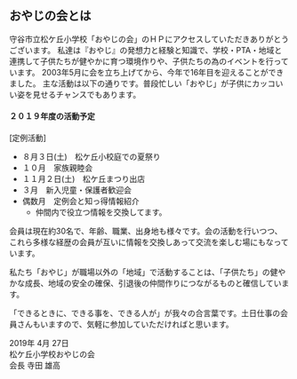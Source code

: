 ## おやじの会とは

守谷市立松ケ丘小学校「おやじの会」のＨＰにアクセスしていただきありがとうございます。
私達は『おやじ』の発想力と経験と知識で、学校・PTA・地域と連携して子供たちが健やかに育つ環境作りや、子供たちの為のイベントを行っています。
2003年5月に会を立ち上げてから、今年で16年目を迎えることができました。
主な活動は以下の通りです。普段忙しい「おやじ」が子供にカッコいい姿を見せるチャンスでもあります。

#### ２０１９年度の活動予定
[定例活動]
- ８月３日(土)　松ケ丘小校庭での夏祭り
- １０月　家族親睦会
- １１月２日(土)　松ケ丘まつり出店
- ３月　新入児童・保護者歓迎会
- 偶数月　定例会と知っ得情報紹介
  - 仲間内で役立つ情報を交換してます。

会員は現在約30名で、年齢、職業、出身地も様々です。会の活動を行いつつ、これら多様な経歴の会員が互いに情報を交換しあって交流を楽しむ場にもなっています。

私たち「おやじ」が職場以外の「地域」で活動することは、「子供たち」の健やかな成長、地域の安全の確保、引退後の仲間作りにつながるものと確信しています。

「できるときに、できる事を、できる人が」が我々の合言葉です。土日仕事の会員さんもいますので、気軽に参加していただければと思います。

2019年 4月 27日<br>
松ケ丘小学校おやじの会<br>
会長 寺田 雄高
